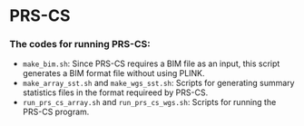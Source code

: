# PRS-CS
### The codes for running PRS-CS:

- `make_bim.sh`: Since PRS-CS requires a BIM file as an input, this script generates a BIM format file without using PLINK.
- `make_array_sst.sh` and  `make_wgs_sst.sh`: Scripts for generating summary statistics files in the format requireed by PRS-CS.
- `run_prs_cs_array.sh` and `run_prs_cs_wgs.sh`: Scripts for running the PRS-CS program.
